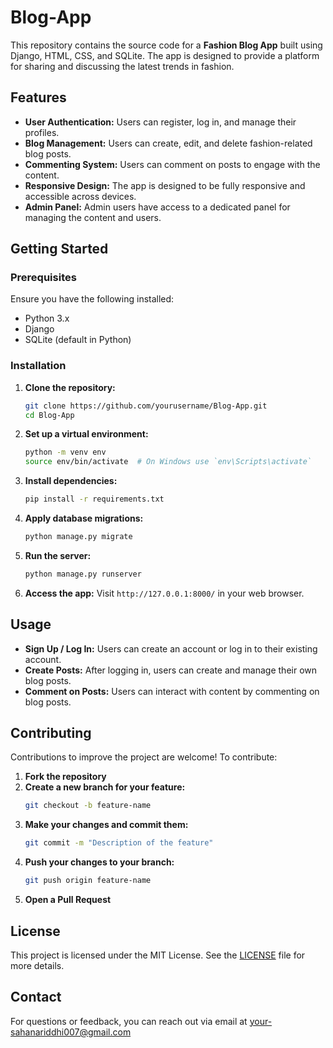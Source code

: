 # Blog-App

This repository contains the source code for a **Fashion Blog App** built using Django, HTML, CSS, and SQLite. The app is designed to provide a platform for sharing and discussing the latest trends in fashion.

## Features

- **User Authentication:** Users can register, log in, and manage their profiles.
- **Blog Management:** Users can create, edit, and delete fashion-related blog posts.
- **Commenting System:** Users can comment on posts to engage with the content.
- **Responsive Design:** The app is designed to be fully responsive and accessible across devices.
- **Admin Panel:** Admin users have access to a dedicated panel for managing the content and users.

## Getting Started

### Prerequisites

Ensure you have the following installed:

- Python 3.x
- Django
- SQLite (default in Python)

### Installation

1. **Clone the repository:**
   ```bash
   git clone https://github.com/yourusername/Blog-App.git
   cd Blog-App
   ```

2. **Set up a virtual environment:**
   ```bash
   python -m venv env
   source env/bin/activate  # On Windows use `env\Scripts\activate`
   ```

3. **Install dependencies:**
   ```bash
   pip install -r requirements.txt
   ```

4. **Apply database migrations:**
   ```bash
   python manage.py migrate
   ```

5. **Run the server:**
   ```bash
   python manage.py runserver
   ```

6. **Access the app:** 
   Visit `http://127.0.0.1:8000/` in your web browser.

## Usage

- **Sign Up / Log In:** Users can create an account or log in to their existing account.
- **Create Posts:** After logging in, users can create and manage their own blog posts.
- **Comment on Posts:** Users can interact with content by commenting on blog posts.

## Contributing

Contributions to improve the project are welcome! To contribute:

1. **Fork the repository**
2. **Create a new branch for your feature:**
   ```bash
   git checkout -b feature-name
   ```
3. **Make your changes and commit them:**
   ```bash
   git commit -m "Description of the feature"
   ```
4. **Push your changes to your branch:**
   ```bash
   git push origin feature-name
   ```
5. **Open a Pull Request**

## License

This project is licensed under the MIT License. See the [LICENSE](LICENSE) file for more details.

## Contact

For questions or feedback, you can reach out via email at your-sahanariddhi007@gmail.com
